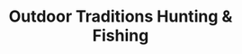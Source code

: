 ---
title: "Outdoor Traditions Hunting & Fishing"
url: /sandston/outdoor-traditions-hunting-und-fishing/
shop: Outdoor
---